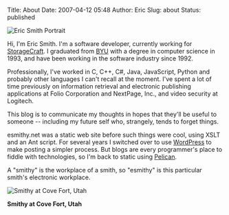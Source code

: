Title: About
Date: 2007-04-12 05:48
Author: Eric
Slug: about
Status: published

![Eric Smith Portrait]({filename}/images/eric-med.png)

Hi, I'm Eric Smith. I'm a software developer, currently working for
[StorageCraft](http://www.storagecraft.com/). I graduated from
[BYU](http://byu.edu) with a degree in computer science in 1993, and have been
working in the software industry since 1992.

Professionally, I've worked in C, C++, C\#, Java, JavaScript, Python and
probably other languages I can't recall at the moment. I've spent a lot
of time previously on information retrieval and electronic publishing
applications at Folio Corporation and NextPage, Inc., and video security
at Logitech.

This blog is to communicate my thoughts in hopes that they'll be useful to
someone -- including my future self who, strangely, tends to forget things.

esmithy.net was a static web site before such things were cool, using XSLT and
an Ant script. For several years I switched over to use
[WordPress](http://wordpress.org) to make posting a simpler process. But blogs
are every programmer's place to fiddle with technologies, so I'm back to static
using [Pelican](https://blog.getpelican.com/).

A "smithy" is the workplace of a smith, so "esmithy" is this particular
smith's electronic workplace.

![Smithy at Cove Fort, Utah]({filename}/smithy.jpg)

**Smithy at Cove Fort, Utah**
